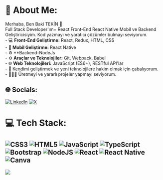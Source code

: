 # 💫 About Me:
Merhaba, Ben Baki TEKİN 👋 <br>Full Stack Developer'ım= React Front-End React Native Mobil ve Backend Geliştiricisiyim. Kod yazmayı ve yaratıcı çözümler bulmayı seviyorum.<br>- 💻 **Front-End Geliştirme:** React, Redux, HTML, CSS<br>- 📱 **Mobil Geliştirme:** React Native<br>- ⚙️ **Backend-NodeJs<br>- ⚙️ **Araçlar ve Teknolojiler:** Git, Webpack, Babel<br>- 🌐 **Web Teknolojileri:** JavaScript (ES6+), RESTful API'lar<br>- 🎯 Kendimi geliştirmek ve yeni teknolojilere hakim olmak için çabalıyorum.<br>- 👨‍💻✨ Üretmeyi ve yararlı projeler yapmayı seviyorum.


## 🌐 Socials:
[![LinkedIn](https://img.shields.io/badge/LinkedIn-%230077B5.svg?logo=linkedin&logoColor=white)](https://linkedin.com/in/https://www.linkedin.com/in/fxsoldier/) [![X](https://img.shields.io/badge/X-black.svg?logo=X&logoColor=white)](https://x.com/https://twitter.com/Fx_SoldieRR) 

# 💻 Tech Stack:
![CSS3](https://img.shields.io/badge/css3-%231572B6.svg?style=for-the-badge&logo=css3&logoColor=white) ![HTML5](https://img.shields.io/badge/html5-%23E34F26.svg?style=for-the-badge&logo=html5&logoColor=white) ![JavaScript](https://img.shields.io/badge/javascript-%23323330.svg?style=for-the-badge&logo=javascript&logoColor=%23F7DF1E) ![TypeScript](https://img.shields.io/badge/typescript-%23007ACC.svg?style=for-the-badge&logo=typescript&logoColor=white) ![Bootstrap](https://img.shields.io/badge/bootstrap-%238511FA.svg?style=for-the-badge&logo=bootstrap&logoColor=white) ![NodeJS](https://img.shields.io/badge/node.js-6DA55F?style=for-the-badge&logo=node.js&logoColor=white) ![React](https://img.shields.io/badge/react-%2320232a.svg?style=for-the-badge&logo=react&logoColor=%2361DAFB) ![React Native](https://img.shields.io/badge/react_native-%2320232a.svg?style=for-the-badge&logo=react&logoColor=%2361DAFB) ![Canva](https://img.shields.io/badge/Canva-%2300C4CC.svg?style=for-the-badge&logo=Canva&logoColor=white)
---
[![](https://visitcount.itsvg.in/api?id=bakitekin&icon=0&color=0)](https://visitcount.itsvg.in)

<!-- Proudly created with GPRM ( https://gprm.itsvg.in ) -->
